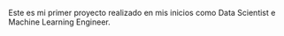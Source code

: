 Este es mi primer proyecto realizado en mis inicios como Data Scientist e Machine Learning Engineer.
